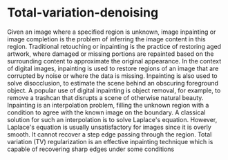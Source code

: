 # Total-variation-denoising
Given an image where a specified region is unknown, image inpainting or image completion is the problem of inferring the image content in this region. Traditional retouching or inpainting is the practice of restoring aged artwork, where damaged or missing portions are repainted based on the surrounding content to approximate the original appearance. In the context of digital images, inpainting is used to restore regions of an image that are corrupted by noise or where the data is missing. Inpainting is also used to solve disocclusion, to estimate the scene behind an obscuring foreground object. A popular use of digital inpainting is object removal, for example, to remove a trashcan that disrupts a scene of otherwise natural beauty. Inpainting is an interpolation problem, filling the unknown region with a condition to agree with the known image on the boundary. A classical solution for such an interpolation is to solve Laplace's equation. However, Laplace's equation is usually unsatisfactory for images since it is overly smooth. It cannot recover a step edge passing through the region. Total variation (TV) regularization is an effective inpainting technique which is capable of recovering sharp edges under some conditions 

